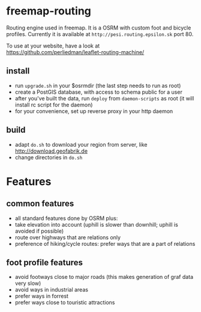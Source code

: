 # freemap-routing
Routing engine used in freemap. It is a OSRM with custom foot and bicycle profiles. Currently it is available at `http://pesi.routing.epsilon.sk` port 80. 

To use at your website, have a look at https://github.com/perliedman/leaflet-routing-machine/

## install 
- run `upgrade.sh` in your $osrmdir (the last step needs to run as root)
- create a PostGIS database, with access to schema public for a user
- after you've built the data, run `deploy` from `daemon-scripts` as root (it will install rc script for the daemon)
- for your convenience, set up reverse proxy in your http daemon

## build
- adapt `do.sh` to download your region from server, like http://download.geofabrik.de
- change directories in `do.sh`

# Features

## common features
- all standard features done by OSRM plus:
- take elevation into account (uphill is slower than downhill; uphill is avoided if possible)
- route over highways that are relations only
- preference of hiking/cycle routes: prefer ways that are a part of relations

## foot profile features
- avoid footways close to major roads (this makes generation of graf data very slow)
- avoid ways in industrial areas
- prefer ways in forrest
- prefer ways close to touristic attractions

